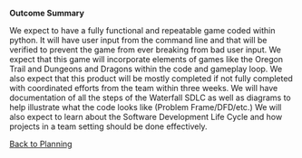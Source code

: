 **Outcome Summary**

We expect to have a fully functional and repeatable game coded within python. It will have user input from the command line and that will be verified to prevent the game from ever breaking from bad user input. We expect that this game will incorporate elements of games like the Oregon Trail and Dungeons and Dragons within the code and gameplay loop. We also expect that this product will be mostly completed if not fully completed with coordinated efforts from the team within three weeks. We will have documentation of all the steps of the Waterfall SDLC as well as diagrams to help illustrate what the code looks like (Problem Frame/DFD/etc.) We will also expect to learn about the Software Development Life Cycle and how projects in a team setting should be done effectively.

[Back to Planning](https://github.com/SirRexOfRider/CYBR404-UNK-Oregon-Trail/blob/main/Project/Planning/Planning.md)
